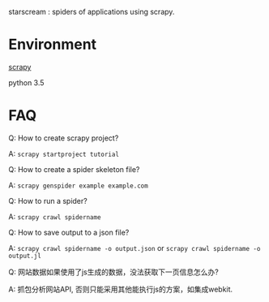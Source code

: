 starscream : spiders of applications using scrapy.

# Environment

[scrapy](https://doc.scrapy.org/en/latest/intro/tutorial.html)

python 3.5

# FAQ

Q: How to create scrapy project?

A: `scrapy startproject tutorial`

Q: How to create a spider skeleton file?

A: `scrapy genspider example example.com`

Q: How to run a spider?

A: `scrapy crawl spidername`

Q: How to save output to a json file?

A: `scrapy crawl spidername -o output.json` or `scrapy crawl spidername -o output.jl`

Q: 网站数据如果使用了js生成的数据，没法获取下一页信息怎么办?

A: 抓包分析网站API, 否则只能采用其他能执行js的方案，如集成webkit.
